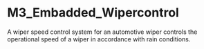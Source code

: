 # M3_Embadded_Wipercontrol
A wiper speed control system for an automotive wiper controls the operational speed of a wiper in accordance with rain conditions.
